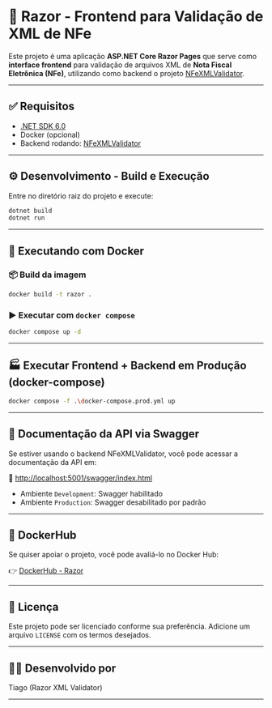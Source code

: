 
# 🧾 Razor - Frontend para Validação de XML de NFe

Este projeto é uma aplicação **ASP.NET Core Razor Pages** que serve como **interface frontend** para validação de arquivos XML de **Nota Fiscal Eletrônica (NFe)**, utilizando como backend o projeto [NFeXMLValidator](https://github.com/tas284/NFeXMLValidator).

---

## ✅ Requisitos

- [.NET SDK 6.0](https://dotnet.microsoft.com/en-us/download/dotnet/6.0)
- Docker (opcional)
- Backend rodando: [NFeXMLValidator](https://github.com/tas284/NFeXMLValidator)

---

## ⚙️ Desenvolvimento - Build e Execução

Entre no diretório raiz do projeto e execute:

```bash
dotnet build
dotnet run
```

---

## 🐳 Executando com Docker

### 📦 Build da imagem

```bash
docker build -t razor .
```

### ▶️ Executar com `docker compose`

```bash
docker compose up -d
```

---

## 🏭 Executar Frontend + Backend em Produção (docker-compose)

```bash
docker compose -f .\docker-compose.prod.yml up
```

---

## 📘 Documentação da API via Swagger

Se estiver usando o backend NFeXMLValidator, você pode acessar a documentação da API em:

🔗 [http://localhost:5001/swagger/index.html](http://localhost:5001/swagger/index.html)

- Ambiente `Development`: Swagger habilitado
- Ambiente `Production`: Swagger desabilitado por padrão

---

## 🐳 DockerHub

Se quiser apoiar o projeto, você pode avaliá-lo no Docker Hub:

👉 [DockerHub - Razor](https://hub.docker.com/r/tiagosaldanha/razor)

---

## 📄 Licença

Este projeto pode ser licenciado conforme sua preferência. Adicione um arquivo `LICENSE` com os termos desejados.

---

## 👨‍💻 Desenvolvido por

Tiago (Razor XML Validator)

---

